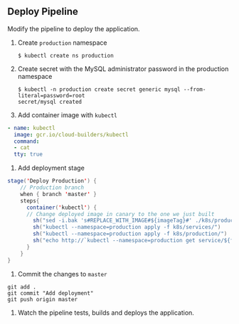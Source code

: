 Deploy Pipeline
------

Modify the pipeline to deploy the application.

1. Create `production` namespace
    ```
    $ kubectl create ns production
    ```

1. Create secret with the MySQL administrator password in the production namespace

    ```
    $ kubectl -n production create secret generic mysql --from-literal=password=root
    secret/mysql created
    ```

1. Add container image with `kubectl`

  ```yaml
  - name: kubectl
    image: gcr.io/cloud-builders/kubectl
    command:
    - cat
    tty: true
  ```

1. Add deployment stage

  ```java
  stage('Deploy Production') {
      // Production branch
      when { branch 'master' }
      steps{
        container('kubectl') {
        // Change deployed image in canary to the one we just built
          sh("sed -i.bak 's#REPLACE_WITH_IMAGE#${imageTag}#' ./k8s/production/*.yaml")
          sh("kubectl --namespace=production apply -f k8s/services/")
          sh("kubectl --namespace=production apply -f k8s/production/")
          sh("echo http://`kubectl --namespace=production get service/${feSvcName} -o jsonpath='{.status.loadBalancer.ingress[0].ip}'` > ${feSvcName}")
        }
      }
  }
  ```

1. Commit the changes to `master`

  ```
  git add .
  git commit "Add deployment"
  git push origin master
  ```

1. Watch the pipeline tests, builds and deploys the application.
